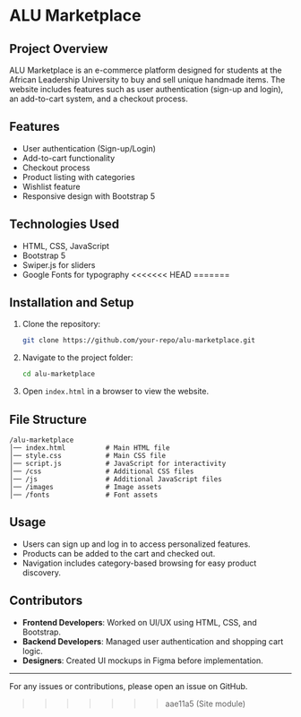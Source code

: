 
# ALU Marketplace

## Project Overview
ALU Marketplace is an e-commerce platform designed for students at the African Leadership University to buy and sell unique handmade items. The website includes features such as user authentication (sign-up and login), an add-to-cart system, and a checkout process.

## Features
- User authentication (Sign-up/Login)
- Add-to-cart functionality
- Checkout process
- Product listing with categories
- Wishlist feature
- Responsive design with Bootstrap 5

## Technologies Used
- HTML, CSS, JavaScript
- Bootstrap 5
- Swiper.js for sliders
- Google Fonts for typography
<<<<<<< HEAD
=======

## Installation and Setup
1. Clone the repository:
   ```sh
   git clone https://github.com/your-repo/alu-marketplace.git
   ```
2. Navigate to the project folder:
   ```sh
   cd alu-marketplace
   ```
3. Open `index.html` in a browser to view the website.

## File Structure
```
/alu-marketplace
│── index.html          # Main HTML file
│── style.css           # Main CSS file
│── script.js           # JavaScript for interactivity
│── /css                # Additional CSS files
│── /js                 # Additional JavaScript files
│── /images             # Image assets
│── /fonts              # Font assets
```

## Usage
- Users can sign up and log in to access personalized features.
- Products can be added to the cart and checked out.
- Navigation includes category-based browsing for easy product discovery.

## Contributors
- **Frontend Developers**: Worked on UI/UX using HTML, CSS, and Bootstrap.
- **Backend Developers**: Managed user authentication and shopping cart logic.
- **Designers**: Created UI mockups in Figma before implementation.


---
For any issues or contributions, please open an issue on GitHub.



>>>>>>> aae11a5 (Site module)

